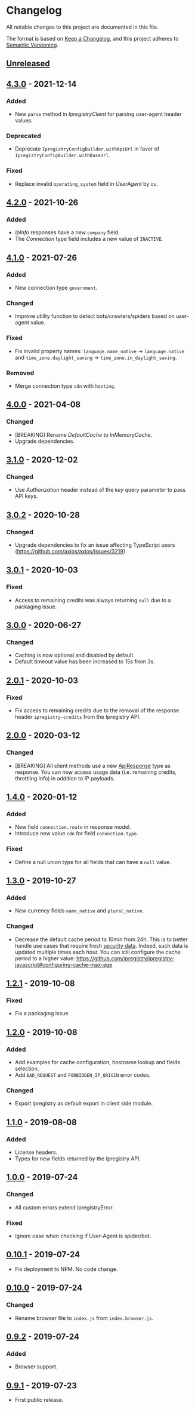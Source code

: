 # Changelog

All notable changes to this project are documented in this file.

The format is based on [Keep a Changelog](https://keepachangelog.com/en/1.0.0/),
and this project adheres to [Semantic Versioning](https://semver.org/spec/v2.0.0.html).

## [Unreleased]

## [4.3.0] - 2021-12-14
### Added
- New `parse` method in _IpregistryClient_ for parsing user-agent header values.
### Deprecated
- Deprecate `IpregistryConfigBuilder.withApiUrl` in favor of `IpregistryConfigBuilder.withBaseUrl`. 
### Fixed
- Replace invalid `operating_system` field in _UserAgent_ by `os`.

## [4.2.0] - 2021-10-26
### Added
- _IpInfo_ responses have a new `company` field.
- The _Connection_ type field includes a new value of `INACTIVE`.

## [4.1.0] - 2021-07-26
### Added
- New connection type `government`.
### Changed
- Improve utility function to detect bots/crawlers/spiders based on user-agent value.
### Fixed
- Fix invalid property names: `language.name_native` -> `language.native` and `time_zone.daylight_saving` -> `time_zone.in_daylight_saving`.
### Removed
- Merge connection type `cdn` with `hosting`.

## [4.0.0] - 2021-04-08
### Changed
- [BREAKING] Rename _DefaultCache_ to _InMemoryCache_.
- Upgrade dependencies.

## [3.1.0] - 2020-12-02
### Changed
- Use _Authorization_ header instead of the _key_ query parameter to pass API keys. 

## [3.0.2] - 2020-10-28
### Changed
- Upgrade dependencies to fix an issue affecting TypeScript users (https://github.com/axios/axios/issues/3219).

## [3.0.1] - 2020-10-03
### Fixed
- Access to remaining credits was always returning `null` due to a packaging issue.

## [3.0.0] - 2020-06-27
### Changed
- Caching is now optional and disabled by default.
- Default timeout value has been increased to 15s from 3s.

## [2.0.1] - 2020-10-03
### Fixed
- Fix access to remaining credits due to the removal of the response header `ipregistry-credits` from the Ipregistry API.

## [2.0.0] - 2020-03-12
### Changed
- [BREAKING] All client methods use a new [ApiResponse](https://github.com/ipregistry/ipregistry-javascript/blob/master/src/request.ts#L25) type as response.
You can now access usage data (i.e. remaining credits, throttling info) in addition to IP payloads.

## [1.4.0] - 2020-01-12
### Added
- New field `connection.route` in response model.
- Introduce new value `cdn` for field `connection.type`.
### Fixed
- Define a null union type for all fields that can have a `null` value.

## [1.3.0] - 2019-10-27
### Added
- New currency fields `name_native` and `plural_native`.
### Changed
- Decrease the default cache period to 10min from 24h. 
This is to better handle use cases that require fresh [security data](https://ipregistry.co/docs/proxy-tor-threat-detection#content). 
Indeed, such data is updated multiple times each hour. 
You can still configure the cache period to a higher value:
https://github.com/ipregistry/ipregistry-javascript#configuring-cache-max-age

## [1.2.1] - 2019-10-08
### Fixed
- Fix a packaging issue.

## [1.2.0] - 2019-10-08
### Added
- Add examples for cache configuration, hostname lookup and fields selection.
- Add `BAD_REQUEST` and `FORBIDDEN_IP_ORIGIN` error codes.
### Changed
- Export ipregistry as default export in client side module.

## [1.1.0] - 2019-08-08
### Added
- License headers.
- Types for new fields returned by the Ipregistry API.

## [1.0.0] - 2019-07-24
### Changed
- All custom errors extend IpregistryError.
### Fixed
- Ignore case when checking if User-Agent is spider/bot.

## [0.10.1] - 2019-07-24
- Fix deployment to NPM. No code change.

## [0.10.0] - 2019-07-24
### Changed
- Rename browser file to `index.js` from `index.browser.js`.

## [0.9.2] - 2019-07-24
### Added
- Browser support.

## [0.9.1] - 2019-07-23
- First public release.

[Unreleased]: https://github.com/ipregistry/ipregistry-javascript/compare/4.3.0...HEAD
[4.3.0]: https://github.com/ipregistry/ipregistry-javascript/compare/4.2.0...4.3.0
[4.2.0]: https://github.com/ipregistry/ipregistry-javascript/compare/4.1.0...4.2.0
[4.1.0]: https://github.com/ipregistry/ipregistry-javascript/compare/4.0.0...4.1.0
[4.0.0]: https://github.com/ipregistry/ipregistry-javascript/compare/3.1.0...4.0.0
[3.1.0]: https://github.com/ipregistry/ipregistry-javascript/compare/3.0.2...3.1.0
[3.0.2]: https://github.com/ipregistry/ipregistry-javascript/compare/3.0.1...3.0.2
[3.0.1]: https://github.com/ipregistry/ipregistry-javascript/compare/3.0.0...3.0.1
[3.0.0]: https://github.com/ipregistry/ipregistry-javascript/compare/2.0.1...3.0.0
[2.0.1]: https://github.com/ipregistry/ipregistry-javascript/compare/2.0.0...2.0.1
[2.0.0]: https://github.com/ipregistry/ipregistry-javascript/compare/1.4.0...2.0.0
[1.4.0]: https://github.com/ipregistry/ipregistry-javascript/compare/1.3.0...1.4.0
[1.3.0]: https://github.com/ipregistry/ipregistry-javascript/compare/1.2.1...1.3.0
[1.2.1]: https://github.com/ipregistry/ipregistry-javascript/compare/1.2.0...1.2.1
[1.2.0]: https://github.com/ipregistry/ipregistry-javascript/compare/1.1.0...1.2.0
[1.1.0]: https://github.com/ipregistry/ipregistry-javascript/compare/1.0.0...1.1.0
[1.0.0]: https://github.com/ipregistry/ipregistry-javascript/compare/0.10.1...1.0.0
[0.10.1]: https://github.com/ipregistry/ipregistry-javascript/compare/0.10.0...0.10.1
[0.10.0]: https://github.com/ipregistry/ipregistry-javascript/compare/0.9.2...0.10.0
[0.9.2]: https://github.com/ipregistry/ipregistry-javascript/compare/0.9.1...0.9.2
[0.9.1]: https://github.com/ipregistry/ipregistry-javascript/releases/tag/0.9.1
